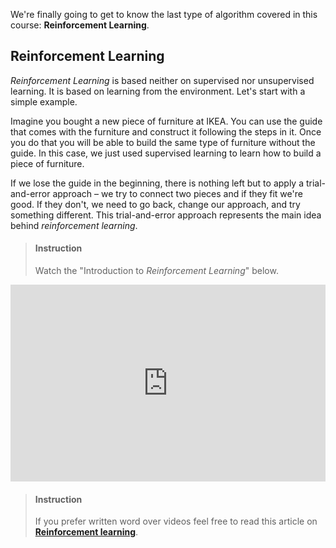 

We're finally going to get to know the last type of algorithm covered in this course: **Reinforcement Learning**.

## Reinforcement Learning

*Reinforcement Learning* is based neither on supervised nor unsupervised learning. It is based on learning from the environment. Let's start with a simple example.

Imagine you bought a new piece of furniture at IKEA. You can use the guide that comes with the furniture and construct it following the steps in it. Once you do that you will be able to build the same type of furniture without the guide. In this case, we just used supervised learning to learn how to build a piece of furniture.

If we lose the guide in the beginning, there is nothing left but to apply a trial-and-error approach – we try to connect two pieces and if they fit we're good. If they don't, we need to go back, change our approach, and try something different. This trial-and-error approach represents the main idea behind *reinforcement learning*.

> #### Instruction
> Watch the "Introduction to *Reinforcement Learning*" below.

<iframe width="100%" height="315" src="https://www.youtube.com/embed/JgvyzIkgxF0" frameborder="0" allow="accelerometer; autoplay; encrypted-media; gyroscope; picture-in-picture" allowfullscreen></iframe>

> #### Instruction
> If you prefer written word over videos feel free to read this article on [**Reinforcement learning**](https://www.geeksforgeeks.org/what-is-reinforcement-learning/).

